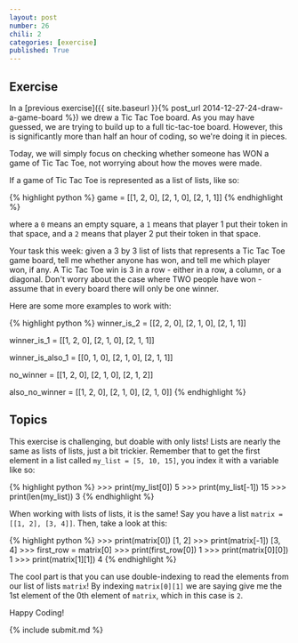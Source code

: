```yaml
---
layout: post
number: 26
chili: 2
categories: [exercise]
published: True
---
```


## Exercise

In a [previous exercise]({{ site.baseurl }}{% post_url 2014-12-27-24-draw-a-game-board %}) we drew a Tic Tac Toe board. As you may have guessed, we are trying to build up to a full tic-tac-toe board. However, this is significantly more than half an hour of coding, so we're doing it in pieces.

Today, we will simply focus on checking whether someone has WON a game of Tic Tac Toe, not worrying about how the moves were made.

If a game of Tic Tac Toe is represented as a list of lists, like so:

{% highlight python %}
game = [[1, 2, 0],
	[2, 1, 0],
	[2, 1, 1]]
{% endhighlight %}

where a `0` means an empty square, a `1` means that player 1 put their token in that space, and a `2` means that player 2 put their token in that space.

Your task this week: given a 3 by 3 list of lists that represents a Tic Tac Toe game board, tell me whether anyone has won, and tell me which player won, if any. A Tic Tac Toe win is 3 in a row - either in a row, a column, or a diagonal. Don't worry about the case where TWO people have won - assume that in every board there will only be one winner.

Here are some more examples to work with: 

{% highlight python %}
winner_is_2 = [[2, 2, 0],
	[2, 1, 0],
	[2, 1, 1]]

winner_is_1 = [[1, 2, 0],
	[2, 1, 0],
	[2, 1, 1]]

winner_is_also_1 = [[0, 1, 0],
	[2, 1, 0],
	[2, 1, 1]]

no_winner = [[1, 2, 0],
	[2, 1, 0],
	[2, 1, 2]]

also_no_winner = [[1, 2, 0],
	[2, 1, 0],
	[2, 1, 0]]
{% endhighlight %}

## Topics

This exercise is challenging, but doable with only lists! Lists are nearly the same as lists of lists, just a bit trickier. Remember that to get the first element in a list called `my_list = [5, 10, 15]`, you index it with a variable like so: 

{% highlight python %}
	>>> print(my_list[0])
	5
	>>> print(my_list[-1])
	15
	>>> print(len(my_list))
	3
{% endhighlight %}

When working with lists of lists, it is the same! Say you have a list `matrix = [[1, 2], [3, 4]]`. Then, take a look at this: 

{% highlight python %}
	>>> print(matrix[0])
	[1, 2]
	>>> print(matrix[-1])
	[3, 4]
	>>> first_row = matrix[0]
	>>> print(first_row[0])
	1
	>>> print(matrix[0][0])
	1
	>>> print(matrix[1][1])
	4
{% endhighlight %}

The cool part is that you can use double-indexing to read the elements from our list of lists `matrix`! By indexing `matrix[0][1]` we are saying give me the 1st element of the 0th element of `matrix`, which in this case is `2`.

Happy Coding!

{% include submit.md %}